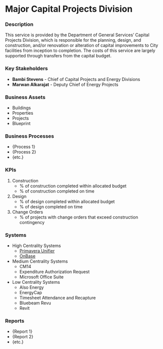 # Major Capital Projects Division

### Description
This service is provided by the Department of General Services’ Capital Projects Division, which is responsible for the planning, design, and construction, and/or renovation or alteration of capital improvements to City facilities from inception to completion. The costs of this service are largely supported through transfers from the capital budget.

### Key Stakeholders
- **Bambi Stevens** - Chief of Capital Projects and Energy Divisions
- **Marwan Alkarajat** - Deputy Chief of Energy Projects

### Business Assets
- Buildings
- Properties
- Projects
- Blueprint

### Business Processes
- {Process 1}
- {Process 2}
- {etc.}

### KPIs
1. Construction
    - % of construction completed within allocated budget
    - % of construction completed on time
1. Design
    - % of design completed within allocated budget
    - % of design completed on time
1. Change Orders
    - % of projects with change orders that exceed construction contingency
    
### Systems
- High Centrality Systems
    - [Primavera Unifier](/systems/primavera-unifier.md)
    - [OnBase](/systems/onbase.md)
- Medium Centrality Systems
    - CM14
    - Expenditure Authorization Request
    - Microsoft Office Suite
- Low Centrality Systems
    - Also Energy
    - EnergyCap
    - Timesheet Attendance and Recapture
    - Bluebeam Revu
    - Revit

### Reports
- {Report 1}
- {Report 2}
- {etc.}
